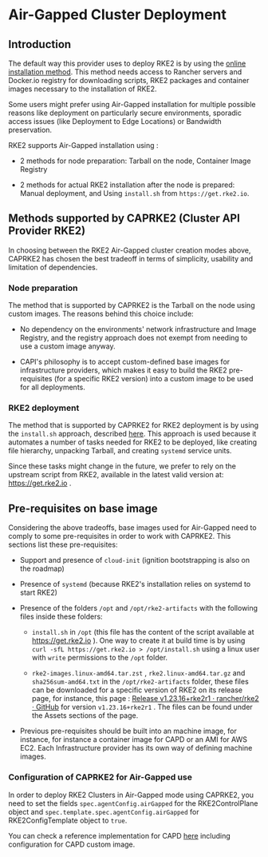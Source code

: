 # Air-Gapped Cluster Deployment

## Introduction

The default way this provider uses to deploy RKE2 is by using the [online installation method](https://docs.rke2.io/install/quickstart). This method needs access to Rancher servers and Docker.io registry for downloading scripts, RKE2 packages and container images necessary to the installation of RKE2.

Some users might prefer using Air-Gapped installation for multiple possible reasons like deployment on particularly secure environments, sporadic access issues (like Deployment to Edge Locations) or Bandwidth preservation.

RKE2 supports Air-Gapped installation using :

- 2 methods for node preparation: Tarball on the node, Container Image Registry
  
- 2 methods for actual RKE2 installation after the node is prepared: Manual deployment, and Using `install.sh` from `https://get.rke2.io`.
  

## Methods supported by CAPRKE2 (Cluster API Provider RKE2)

In choosing between the RKE2 Air-Gapped cluster creation modes above, CAPRKE2 has chosen the best tradeoff in terms of simplicity, usability and limitation of dependencies.

### Node preparation

The method that is supported by CAPRKE2 is the Tarball on the node using custom images. The reasons behind this choice include:

- No dependency on the environments' network infrastructure and Image Registry, and the registry approach does not exempt from needing to use a custom image anyway.
  
- CAPI's philosophy is to accept custom-defined base images for infrastructure providers, which makes it easy to build the RKE2 pre-requisites (for a specific RKE2 version) into a custom image to be used for all deployments.
  

### RKE2 deployment

The method that is supported by CAPRKE2 for RKE2 deployment is by using the `install.sh` approach, described [here](https://docs.rke2.io/install/airgap#rke2-installsh-script-install). This approach is used because it automates a number of tasks needed for RKE2 to be deployed, like creating file hierarchy, unpacking Tarball, and creating `systemd` service units.

Since these tasks might change in the future, we prefer to rely on the upstream script from RKE2, available in the latest valid version at: https://get.rke2.io .

## Pre-requisites on base image

Considering the above tradeoffs, base images used for Air-Gapped need to comply to some pre-requisites in order to work with CAPRKE2. This sections list these pre-requisites:

- Support and presence of `cloud-init` (ignition bootstrapping is also on the roadmap)
  
- Presence of `systemd` (because RKE2's installation relies on systemd to start RKE2)
  
- Presence of the folders `/opt` and `/opt/rke2-artifacts` with the following files inside these folders:
  
  - `install.sh` in `/opt` (this file has the content of the script available at https://get.rke2.io ). One way to create it at build time is by using `curl -sfL https://get.rke2.io > /opt/install.sh` using a linux user with `write` permissions to the `/opt` folder.
    
  - `rke2-images.linux-amd64.tar.zst` , `rke2.linux-amd64.tar.gz` and `sha256sum-amd64.txt` in the `/opt/rke2-artifacts` folder, these files can be downloaded for a specific version of RKE2 on its release page, for instance, this page : [Release v1.23.16+rke2r1 · rancher/rke2 · GitHub](https://github.com/rancher/rke2/releases/tag/v1.23.16%2Brke2r1) for version `v1.23.16+rke2r1` . The files can be found under the Assets sections of the page.
    
- Previous pre-requisites should be built into an machine image, for instance, for instance a container image for CAPD or an AMI for AWS EC2. Each Infrastructure provider has its own way of defining machine images.
  

### Configuration of CAPRKE2 for Air-Gapped use

In order to deploy RKE2 Clusters in Air-Gapped mode using CAPRKE2, you need to set the fields `spec.agentConfig.airGapped` for the RKE2ControlPlane object and `spec.template.spec.agentConfig.airGapped` for RKE2ConfigTemplate object to `true`.

You can check a reference implementation for CAPD [here](https://github.com/rancher/cluster-api-provider-rke2/tree/main/examples/templates/docker/air-gapped) including configuration for CAPD custom image.
